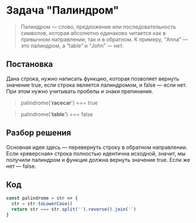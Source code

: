 # Задача "Палиндром"


> Палиндром — слово, предложение или последовательность символов,
> которая абсолютно одинаково читается как в привычном направлении, так
> и в обратном. К примеру, “Anna” — это палиндром, а “table” и “John” —
> нет.


## Постановка

Дана строка, нужно написать функцию, которая позволяет вернуть значение true, если строка является палиндромом, и false — если нет. При этом нужно учитывать пробелы и знаки препинания.

> palindrome('**racecar**') === true

> palindrome('**table**') === false

## Разбор решения

Основная идея здесь — перевернуть строку в обратном направлении. Если «реверсная» строка полностью идентична исходной, значит, мы получили палиндром и функция должна вернуть значение true. Если же нет — false.


## Код

```js
const palindrome = str => {
  str = str.toLowerCase()
  return str === str.split('').reverse().join('')
}
```